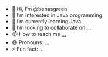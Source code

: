 - 👋 Hi, I’m @benasgreen
- 👀 I’m interested in Java programming
- 🌱 I’m currently learning Java
- 💞️ I’m looking to collaborate on ...
- 📫 How to reach me [...](https://www.linkedin.com/in/rafael-sbrana-5b3a0361/)
- 😄 Pronouns: ...
- ⚡ Fun fact: ...

<!---
benasgreen/benasgreen is a ✨ special ✨ repository because its `README.md` (this file) appears on your GitHub profile.
You can click the Preview link to take a look at your changes.
--->
